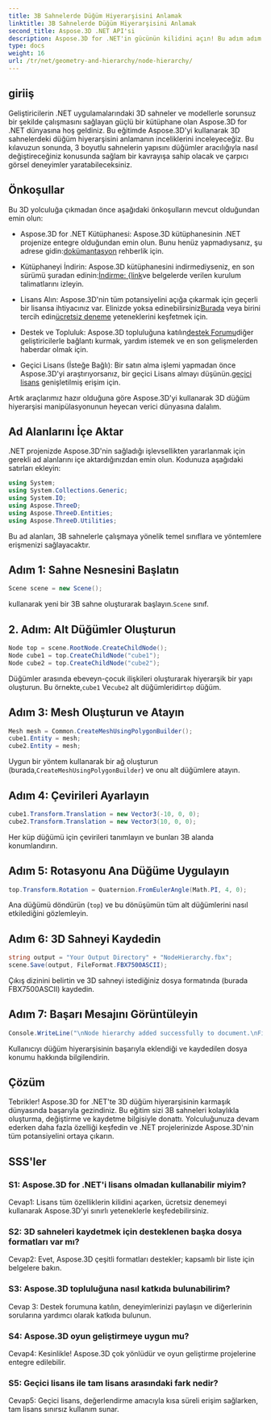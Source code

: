 ```yaml
---
title: 3B Sahnelerde Düğüm Hiyerarşisini Anlamak
linktitle: 3B Sahnelerde Düğüm Hiyerarşisini Anlamak
second_title: Aspose.3D .NET API'si
description: Aspose.3D for .NET'in gücünün kilidini açın! Bu adım adım kılavuzla düğüm hiyerarşisi manipülasyonuna dalın. Çarpıcı 3D sahneleri zahmetsizce oluşturun.
type: docs
weight: 16
url: /tr/net/geometry-and-hierarchy/node-hierarchy/
---
```

## giriiş

Geliştiricilerin .NET uygulamalarındaki 3D sahneler ve modellerle sorunsuz bir şekilde çalışmasını sağlayan güçlü bir kütüphane olan Aspose.3D for .NET dünyasına hoş geldiniz. Bu eğitimde Aspose.3D'yi kullanarak 3D sahnelerdeki düğüm hiyerarşisini anlamanın inceliklerini inceleyeceğiz. Bu kılavuzun sonunda, 3 boyutlu sahnelerin yapısını düğümler aracılığıyla nasıl değiştireceğiniz konusunda sağlam bir kavrayışa sahip olacak ve çarpıcı görsel deneyimler yaratabileceksiniz.

## Önkoşullar

Bu 3D yolculuğa çıkmadan önce aşağıdaki önkoşulların mevcut olduğundan emin olun:

-  Aspose.3D for .NET Kütüphanesi: Aspose.3D kütüphanesinin .NET projenize entegre olduğundan emin olun. Bunu henüz yapmadıysanız, şu adrese gidin:[dokümantasyon](https://reference.aspose.com/3d/net/) rehberlik için.

-  Kütüphaneyi İndirin: Aspose.3D kütüphanesini indirmediyseniz, en son sürümü şuradan edinin:[İndirme: {link](https://releases.aspose.com/3d/net/)ve belgelerde verilen kurulum talimatlarını izleyin.

-  Lisans Alın: Aspose.3D'nin tüm potansiyelini açığa çıkarmak için geçerli bir lisansa ihtiyacınız var. Elinizde yoksa edinebilirsiniz[Burada](https://purchase.aspose.com/buy) veya birini tercih edin[ücretsiz deneme](https://releases.aspose.com/) yeteneklerini keşfetmek için.

-  Destek ve Topluluk: Aspose.3D topluluğuna katılın[destek Forumu](https://forum.aspose.com/c/3d/18)diğer geliştiricilerle bağlantı kurmak, yardım istemek ve en son gelişmelerden haberdar olmak için.

-  Geçici Lisans (İsteğe Bağlı): Bir satın alma işlemi yapmadan önce Aspose.3D'yi araştırıyorsanız, bir geçici Lisans almayı düşünün.[geçici lisans](https://purchase.aspose.com/temporary-license/) genişletilmiş erişim için.

Artık araçlarımız hazır olduğuna göre Aspose.3D'yi kullanarak 3D düğüm hiyerarşisi manipülasyonunun heyecan verici dünyasına dalalım.

## Ad Alanlarını İçe Aktar

.NET projenizde Aspose.3D'nin sağladığı işlevsellikten yararlanmak için gerekli ad alanlarını içe aktardığınızdan emin olun. Kodunuza aşağıdaki satırları ekleyin:

```csharp
using System;
using System.Collections.Generic;
using System.IO;
using Aspose.ThreeD;
using Aspose.ThreeD.Entities;
using Aspose.ThreeD.Utilities;
```

Bu ad alanları, 3B sahnelerle çalışmaya yönelik temel sınıflara ve yöntemlere erişmenizi sağlayacaktır.

## Adım 1: Sahne Nesnesini Başlatın

```csharp
Scene scene = new Scene();
```

 kullanarak yeni bir 3B sahne oluşturarak başlayın.`Scene` sınıf.

## 2. Adım: Alt Düğümler Oluşturun

```csharp
Node top = scene.RootNode.CreateChildNode();
Node cube1 = top.CreateChildNode("cube1");
Node cube2 = top.CreateChildNode("cube2");
```

 Düğümler arasında ebeveyn-çocuk ilişkileri oluşturarak hiyerarşik bir yapı oluşturun. Bu örnekte,`cube1` Ve`cube2` alt düğümleridir`top` düğüm.

## Adım 3: Mesh Oluşturun ve Atayın

```csharp
Mesh mesh = Common.CreateMeshUsingPolygonBuilder();
cube1.Entity = mesh;
cube2.Entity = mesh;
```

 Uygun bir yöntem kullanarak bir ağ oluşturun (burada,`CreateMeshUsingPolygonBuilder`) ve onu alt düğümlere atayın.

## Adım 4: Çevirileri Ayarlayın

```csharp
cube1.Transform.Translation = new Vector3(-10, 0, 0);
cube2.Transform.Translation = new Vector3(10, 0, 0);
```

Her küp düğümü için çevirileri tanımlayın ve bunları 3B alanda konumlandırın.

## Adım 5: Rotasyonu Ana Düğüme Uygulayın

```csharp
top.Transform.Rotation = Quaternion.FromEulerAngle(Math.PI, 4, 0);
```

Ana düğümü döndürün (`top`) ve bu dönüşümün tüm alt düğümlerini nasıl etkilediğini gözlemleyin.

## Adım 6: 3D Sahneyi Kaydedin

```csharp
string output = "Your Output Directory" + "NodeHierarchy.fbx";
scene.Save(output, FileFormat.FBX7500ASCII);
```

Çıkış dizinini belirtin ve 3D sahneyi istediğiniz dosya formatında (burada FBX7500ASCII) kaydedin.

## Adım 7: Başarı Mesajını Görüntüleyin

```csharp
Console.WriteLine("\nNode hierarchy added successfully to document.\nFile saved at " + output);
```

Kullanıcıyı düğüm hiyerarşisinin başarıyla eklendiği ve kaydedilen dosya konumu hakkında bilgilendirin.

## Çözüm

Tebrikler! Aspose.3D for .NET'te 3D düğüm hiyerarşisinin karmaşık dünyasında başarıyla gezindiniz. Bu eğitim sizi 3B sahneleri kolaylıkla oluşturma, değiştirme ve kaydetme bilgisiyle donattı. Yolculuğunuza devam ederken daha fazla özelliği keşfedin ve .NET projelerinizde Aspose.3D'nin tüm potansiyelini ortaya çıkarın.

## SSS'ler

### S1: Aspose.3D for .NET'i lisans olmadan kullanabilir miyim?

Cevap1: Lisans tüm özelliklerin kilidini açarken, ücretsiz denemeyi kullanarak Aspose.3D'yi sınırlı yeteneklerle keşfedebilirsiniz.

### S2: 3D sahneleri kaydetmek için desteklenen başka dosya formatları var mı?

Cevap2: Evet, Aspose.3D çeşitli formatları destekler; kapsamlı bir liste için belgelere bakın.

### S3: Aspose.3D topluluğuna nasıl katkıda bulunabilirim?

Cevap 3: Destek forumuna katılın, deneyimlerinizi paylaşın ve diğerlerinin sorularına yardımcı olarak katkıda bulunun.

### S4: Aspose.3D oyun geliştirmeye uygun mu?

Cevap4: Kesinlikle! Aspose.3D çok yönlüdür ve oyun geliştirme projelerine entegre edilebilir.

### S5: Geçici lisans ile tam lisans arasındaki fark nedir?

Cevap5: Geçici lisans, değerlendirme amacıyla kısa süreli erişim sağlarken, tam lisans sınırsız kullanım sunar.